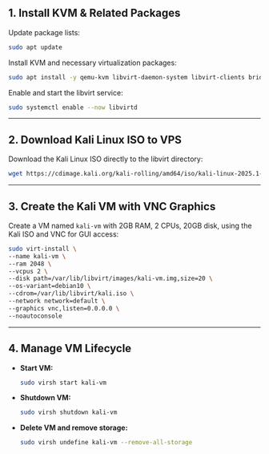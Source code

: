 ## 1. Install KVM & Related Packages

Update package lists:

```bash
sudo apt update
```

Install KVM and necessary virtualization packages:

```bash
sudo apt install -y qemu-kvm libvirt-daemon-system libvirt-clients bridge-utils virtinst
```

Enable and start the libvirt service:

```bash
sudo systemctl enable --now libvirtd
```

---

## 2. Download Kali Linux ISO to VPS

Download the Kali Linux ISO directly to the libvirt directory:

```bash
wget https://cdimage.kali.org/kali-rolling/amd64/iso/kali-linux-2025.1-installer-amd64.iso -O /var/lib/libvirt/kali.iso
```

---

## 3. Create the Kali VM with VNC Graphics

Create a VM named `kali-vm` with 2GB RAM, 2 CPUs, 20GB disk, using the Kali ISO and VNC for GUI access:

```bash
sudo virt-install \
--name kali-vm \
--ram 2048 \
--vcpus 2 \
--disk path=/var/lib/libvirt/images/kali-vm.img,size=20 \
--os-variant=debian10 \
--cdrom=/var/lib/libvirt/kali.iso \
--network network=default \
--graphics vnc,listen=0.0.0.0 \
--noautoconsole
```

---

## 4. Manage VM Lifecycle

* **Start VM:**

  ```bash
  sudo virsh start kali-vm
  ```

* **Shutdown VM:**

  ```bash
  sudo virsh shutdown kali-vm
  ```

* **Delete VM and remove storage:**

  ```bash
  sudo virsh undefine kali-vm --remove-all-storage
  ```



